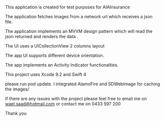 This application is created for test purposes for AIAInsurance

The application fetches images from a network url which receives a json file.

The application implements an MVVM design pattern which will read the json returned and renders the data .

The UI uses a UICollectionView 2 columns layout

The app UI supports different device orientation.

The app implements an Activity Indicator functionalties.

This project uses Xcode 9.2 and Swift 4

please run pod update. I integrated AlamoFire and SDWebImage for caching the images/

If there are any issues with the project please feel free to email me on wael.saad@hotmail.com or contact me on 0433 597 200

Thank you

